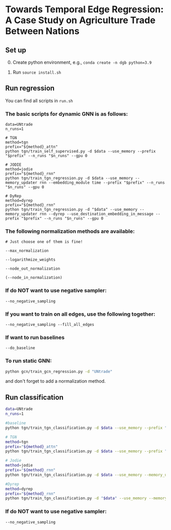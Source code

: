# Towards Temporal Edge Regression: A Case Study on Agriculture Trade Between Nations

## Set up

0. Create python environment, e.g., `conda create -n dgb python=3.9`

1. Run `source install.sh`

   

## Run regression

You can find all scripts in `run.sh`

### The basic scripts for dynamic GNN is as follows:

```{bash}
data=UNtrade
n_runs=1

# TGN
method=tgn
prefix="${method}_attn"
python tgn/train_self_supervised.py -d $data --use_memory --prefix "$prefix" --n_runs "$n_runs" --gpu 0

# JODIE
method=jodie
prefix="${method}_rnn"
python tgn/train_tgn_regression.py -d $data --use_memory --memory_updater rnn --embedding_module time --prefix "$prefix" --n_runs "$n_runs" --gpu 0

# DyRep
method=dyrep
prefix="${method}_rnn"
python tgn/train_tgn_regression.py -d "$data" --use_memory --memory_updater rnn --dyrep --use_destination_embedding_in_message --prefix "$prefix" --n_runs "$n_runs" --gpu 0

```

### The following normalization methods are available:
```{bash}
# Just choose one of them is fine!

--max_normalization

--logarithmize_weights

--node_out_normalization

(--node_in_normalization)
```

### If do NOT want to use negative sampler:
```{bash}
--no_negative_sampling
```

### If you want to train on all edges, use the following together:
```{bash}
--no_negative_sampling --fill_all_edges 
```

### If want to run baselines
```{bash}
--do_baseline
```

### To run static GNN:

```bash
python gcn/train_gcn_regression.py -d "UNtrade"
```

and don't forget to add a normalization method. 



## Run classification

```bash
data=UNtrade
n_runs=1

#baseline 
python tgn/train_tgn_classification.py -d $data --use_memory --prefix "$prefix" --n_runs 1 --gpu 0 --n_epoch 1 --num_class 10 --do_baseline

# TGN
method=tgn
prefix="${method}_attn"
python tgn/train_tgn_classification.py -d $data --use_memory --prefix "$prefix" --n_runs "$n_runs" --gpu 0 --n_epoch 200 --num_class 10 

# Jodie
method=jodie
prefix="${method}_rnn"
python tgn/train_tgn_classification.py -d $data --use_memory --memory_updater rnn --embedding_module time --prefix "$prefix" --n_runs "$n_runs" --gpu 0 --n_epoch 200 --num_class 10

#Dyrep
method=dyrep
prefix="${method}_rnn"
python tgn/train_tgn_classification.py -d "$data" --use_memory --memory_updater rnn --dyrep --use_destination_embedding_in_message --prefix "$prefix" --n_runs "$n_runs" --gpu 0 --n_epoch 200 --num_class 10
```

### If do NOT want to use negative sampler:

```bash
--no_negative_sampling
```


